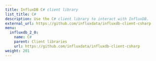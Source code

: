 ```yaml
---
title: InfluxDB C# client library
list_title: C#
description: Use the C# client library to interact with InfluxDB.
external_url: https://github.com/influxdata/influxdb-client-csharp
menu:
  influxdb_2_0:
    name: C#
    parent: Client libraries
    url: https://github.com/influxdata/influxdb-client-csharp
weight: 201
---
```

